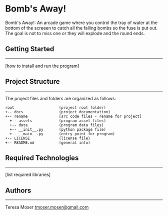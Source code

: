 # Bomb's Away!
Bomb's Away!: An arcade game where you control the tray of water at the bottom of 
the screeen to catch all the falling bombs so the fuse is put out. The goal is not to miss one or they will explode and the round ends. 

## Getting Started
---
[how to install and run the program]

## Project Structure
---
The project files and folders are organized as follows:
```
root                    (project root folder)
+-- docs                (project documentation)
+-- rename              [src code files - rename for project]
  +-- assets            (program asset files)
  +-- data              (program data files)
  +-- __init__.py       (python package file)
  +-- __main__.py       (entry point for program)
+-- LICENSE             (license file)
+-- README.md           (general info)
```

## Required Technologies
---
[list required libraries]

## Authors
---
Teresa Moser tmoser.moser@gmail.com

